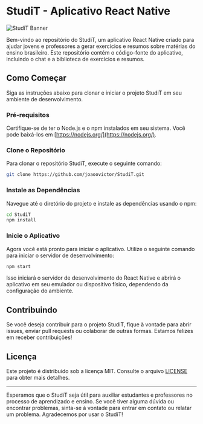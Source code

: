 # StudiT - Aplicativo React Native

![StudiT Banner](https://imgur.com/a/fK9Mz8V)

Bem-vindo ao repositório do StudiT, um aplicativo React Native criado para ajudar jovens e professores a gerar exercícios e resumos sobre matérias do ensino brasileiro. Este repositório contém o código-fonte do aplicativo, incluindo o chat e a biblioteca de exercícios e resumos.

## Como Começar

Siga as instruções abaixo para clonar e iniciar o projeto StudiT em seu ambiente de desenvolvimento.

### Pré-requisitos

Certifique-se de ter o Node.js e o npm instalados em seu sistema. Você pode baixá-los em [https://nodejs.org/](https://nodejs.org/).

### Clone o Repositório

Para clonar o repositório StudiT, execute o seguinte comando:

```bash
git clone https://github.com/joaoovictor/StudiT.git
```

### Instale as Dependências

Navegue até o diretório do projeto e instale as dependências usando o npm:

```bash
cd StudiT
npm install
```

### Inicie o Aplicativo

Agora você está pronto para iniciar o aplicativo. Utilize o seguinte comando para iniciar o servidor de desenvolvimento:

```bash
npm start
```

Isso iniciará o servidor de desenvolvimento do React Native e abrirá o aplicativo em seu emulador ou dispositivo físico, dependendo da configuração do ambiente.

## Contribuindo

Se você deseja contribuir para o projeto StudiT, fique à vontade para abrir issues, enviar pull requests ou colaborar de outras formas. Estamos felizes em receber contribuições!

## Licença

Este projeto é distribuído sob a licença MIT. Consulte o arquivo [LICENSE](LICENSE) para obter mais detalhes.

---

Esperamos que o StudiT seja útil para auxiliar estudantes e professores no processo de aprendizado e ensino. Se você tiver alguma dúvida ou encontrar problemas, sinta-se à vontade para entrar em contato ou relatar um problema. Agradecemos por usar o StudiT!
